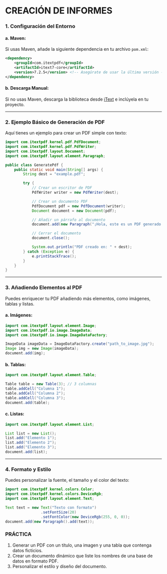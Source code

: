 # CREACIÓN DE INFORMES

### 1. **Configuración del Entorno**

#### a. **Maven**:
Si usas Maven, añade la siguiente dependencia en tu archivo `pom.xml`:

```xml
<dependency>
    <groupId>com.itextpdf</groupId>
    <artifactId>itext7-core</artifactId>
    <version>7.2.5</version> <!-- Asegúrate de usar la última versión -->
</dependency>
```

#### b. **Descarga Manual**:
Si no usas Maven, descarga la biblioteca desde [iText](https://itextpdf.com/) e inclúyela en tu proyecto.

---

### 2. **Ejemplo Básico de Generación de PDF**

Aquí tienes un ejemplo para crear un PDF simple con texto:

```java
import com.itextpdf.kernel.pdf.PdfDocument;
import com.itextpdf.kernel.pdf.PdfWriter;
import com.itextpdf.layout.Document;
import com.itextpdf.layout.element.Paragraph;

public class GeneratePdf {
    public static void main(String[] args) {
        String dest = "example.pdf";

        try {
            // Crear un escritor de PDF
            PdfWriter writer = new PdfWriter(dest);

            // Crear un documento PDF
            PdfDocument pdf = new PdfDocument(writer);
            Document document = new Document(pdf);

            // Añadir un párrafo al documento
            document.add(new Paragraph("¡Hola, este es un PDF generado en Java!"));

            // Cerrar el documento
            document.close();

            System.out.println("PDF creado en: " + dest);
        } catch (Exception e) {
            e.printStackTrace();
        }
    }
}
```

---

### 3. **Añadiendo Elementos al PDF**
Puedes enriquecer tu PDF añadiendo más elementos, como imágenes, tablas y listas.

#### a. **Imágenes**:
```java
import com.itextpdf.layout.element.Image;
import com.itextpdf.io.image.ImageData;
import com.itextpdf.io.image.ImageDataFactory;

ImageData imageData = ImageDataFactory.create("path_to_image.jpg");
Image img = new Image(imageData);
document.add(img);
```

#### b. **Tablas**:
```java
import com.itextpdf.layout.element.Table;

Table table = new Table(3); // 3 columnas
table.addCell("Columna 1");
table.addCell("Columna 2");
table.addCell("Columna 3");
document.add(table);
```

#### c. **Listas**:
```java
import com.itextpdf.layout.element.List;

List list = new List();
list.add("Elemento 1");
list.add("Elemento 2");
list.add("Elemento 3");
document.add(list);
```

---

### 4. **Formato y Estilo**
Puedes personalizar la fuente, el tamaño y el color del texto:

```java
import com.itextpdf.kernel.colors.Color;
import com.itextpdf.kernel.colors.DeviceRgb;
import com.itextpdf.layout.element.Text;

Text text = new Text("Texto con formato")
                .setFontSize(20)
                .setFontColor(new DeviceRgb(255, 0, 0));
document.add(new Paragraph().add(text));
```

### PRÁCTICA
1. Generar un PDF con un título, una imagen y una tabla que contenga datos ficticios.
2. Crear un documento dinámico que liste los nombres de una base de datos en formato PDF.
3. Personalizar el estilo y diseño del documento.

